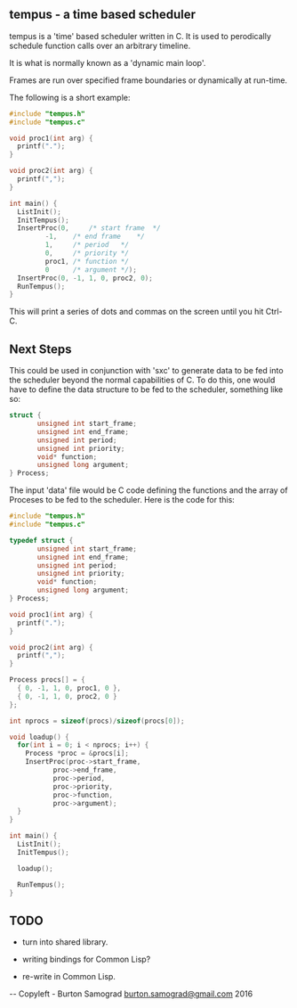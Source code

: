 tempus - a time based scheduler
-------------------------------

tempus is a 'time' based scheduler written in C.  It is used to
perodically schedule function calls over an arbitrary timeline.

It is what is normally known as a 'dynamic main loop'.

Frames are run over specified frame boundaries or dynamically at
run-time.

The following is a short example:

```c
#include "tempus.h"
#include "tempus.c"

void proc1(int arg) {
  printf(".");
}

void proc2(int arg) {
  printf(",");
}

int main() {
  ListInit();
  InitTempus();
  InsertProc(0,		/* start frame	*/
  	     -1,	/* end frame	*/
	     1,		/* period	*/
	     0,		/* priority	*/
	     proc1,	/* function	*/
	     0		/* argument	*/);
  InsertProc(0, -1, 1, 0, proc2, 0);
  RunTempus();
}
```

This will print a series of dots and commas on the screen until you
hit Ctrl-C.

Next Steps
----------

This could be used in conjunction with 'sxc' to generate data to be
fed into the scheduler beyond the normal capabilities of C.  To do
this, one would have to define the data structure to be fed to the
scheduler, something like so:

```c
struct {
       unsigned int start_frame;
       unsigned int end_frame;
       unsigned int period;
       unsigned int priority;
       void* function;
       unsigned long argument;
} Process;
```

The input 'data' file would be C code defining the functions and the
array of Proceses to be fed to the scheduler. Here is the code for
this:

```c
#include "tempus.h"
#include "tempus.c"

typedef struct {
       unsigned int start_frame;
       unsigned int end_frame;
       unsigned int period;
       unsigned int priority;
       void* function;
       unsigned long argument;
} Process;

void proc1(int arg) {
  printf(".");
}

void proc2(int arg) {
  printf(",");
}

Process procs[] = {
  { 0, -1, 1, 0, proc1, 0 },
  { 0, -1, 1, 0, proc2, 0 }
};

int nprocs = sizeof(procs)/sizeof(procs[0]);

void loadup() {
  for(int i = 0; i < nprocs; i++) {
    Process *proc = &procs[i];
    InsertProc(proc->start_frame,
	       proc->end_frame,
	       proc->period,
	       proc->priority,
	       proc->function,
	       proc->argument);
  }
}

int main() {
  ListInit();
  InitTempus();

  loadup();

  RunTempus();
}
```

TODO
----

- turn into shared library.

- writing bindings for Common Lisp?

- re-write in Common Lisp.

--
Copyleft - Burton Samograd
burton.samograd@gmail.com
2016